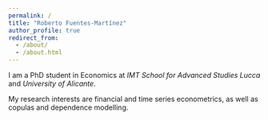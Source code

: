```yaml
---
permalink: /
title: "Roberto Fuentes-Martínez"
author_profile: true
redirect_from: 
  - /about/
  - /about.html
---
```




I am a PhD student in Economics at _IMT School for Advanced Studies Lucca_ and _University of Alicante_.

My research interests are financial and time series econometrics, as well as copulas and dependence modelling.

